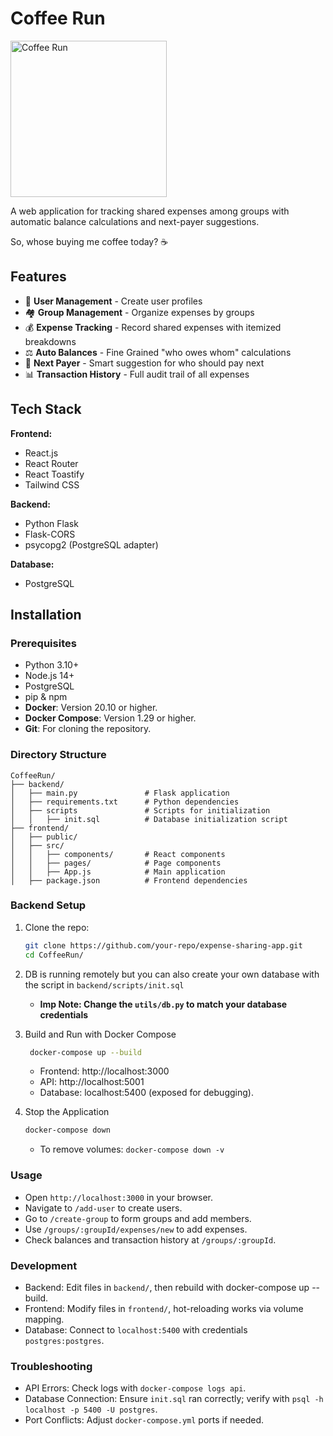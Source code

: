# Coffee Run
<img src="https://media1.tenor.com/m/2deCGNDJiA4AAAAd/hot-coffee-coffee.gif" alt="Coffee Run" width="250">



A web application for tracking shared expenses among groups with automatic balance calculations and next-payer suggestions.

So, whose buying me coffee today? ☕️
## Features

- 👥 **User Management** - Create user profiles
- 🏘️ **Group Management** - Organize expenses by groups
- 💰 **Expense Tracking** - Record shared expenses with itemized breakdowns
- ⚖️ **Auto Balances** - Fine Grained "who owes whom" calculations
- 🔄 **Next Payer** - Smart suggestion for who should pay next
- 📊 **Transaction History** - Full audit trail of all expenses

## Tech Stack

**Frontend:**
- React.js
- React Router
- React Toastify
- Tailwind CSS

**Backend:**
- Python Flask
- Flask-CORS
- psycopg2 (PostgreSQL adapter)

**Database:**
- PostgreSQL

## Installation

### Prerequisites
- Python 3.10+
- Node.js 14+
- PostgreSQL
- pip & npm
- **Docker**: Version 20.10 or higher.
- **Docker Compose**: Version 1.29 or higher.
- **Git**: For cloning the repository.

### Directory Structure
````
CoffeeRun/
├── backend/
│   ├── main.py               # Flask application
│   ├── requirements.txt      # Python dependencies
│   ├── scripts               # Scripts for initialization
│   │   ├── init.sql          # Database initialization script  
├── frontend/
│   ├── public/
│   ├── src/
│   │   ├── components/       # React components
│   │   ├── pages/            # Page components
│   │   ├── App.js            # Main application
│   ├── package.json          # Frontend dependencies
````
### Backend Setup
1. Clone the repo:
   ```bash
   git clone https://github.com/your-repo/expense-sharing-app.git
   cd CoffeeRun/
   ```
2. DB is running remotely but you can also create your own database with the script in `backend/scripts/init.sql` 
   - **Imp Note: Change the `utils/db.py` to match your database credentials**


3. Build and Run with Docker Compose
   ```bash
    docker-compose up --build
   ```
   - Frontend: http://localhost:3000
   - API: http://localhost:5001
   - Database: localhost:5400 (exposed for debugging).
   

4. Stop the Application
   ```bash
   docker-compose down
   ```
   - To remove volumes: `docker-compose down -v`

### Usage
- Open `http://localhost:3000` in your browser.
- Navigate to `/add-user` to create users.
- Go to `/create-group` to form groups and add members.
- Use `/groups/:groupId/expenses/new` to add expenses.
- Check balances and transaction history at `/groups/:groupId`.

### Development
- Backend: Edit files in `backend/`, then rebuild with docker-compose up --build.
- Frontend: Modify files in `frontend/`, hot-reloading works via volume mapping.
- Database: Connect to `localhost:5400` with credentials `postgres:postgres`.
### Troubleshooting
- API Errors: Check logs with `docker-compose logs api`.
- Database Connection: Ensure `init.sql` ran correctly; verify with `psql -h localhost -p 5400 -U postgres`.
- Port Conflicts: Adjust `docker-compose.yml` ports if needed.